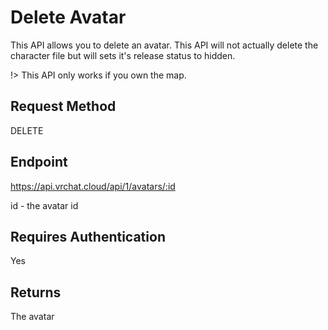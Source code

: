 # Delete Avatar

This API allows you to delete an avatar. This API will not actually delete the character file but will sets it's release status to hidden.

!> This API only works if you own the map.

## Request Method 
DELETE

## Endpoint
https://api.vrchat.cloud/api/1/avatars/:id

id - the avatar id

## Requires Authentication
Yes

## Returns 
The avatar